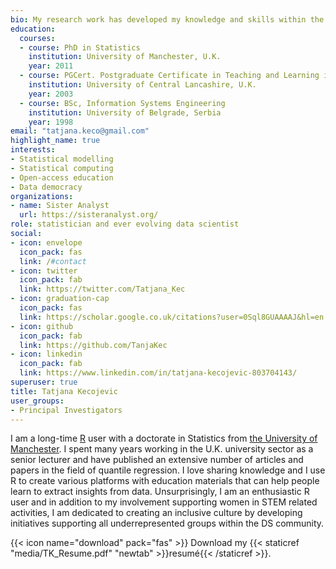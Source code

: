 ```yaml
---
bio: My research work has developed my knowledge and skills within the area of applied statistical modelling. As such, the area of my research enhances the opportunities for cross discipline projects.
education:
  courses:
  - course: PhD in Statistics
    institution: University of Manchester, U.K.
    year: 2011
  - course: PGCert. Postgraduate Certificate in Teaching and Learning in Higher Education
    institution: University of Central Lancashire, U.K.
    year: 2003
  - course: BSc, Information Systems Engineering
    institution: University of Belgrade, Serbia
    year: 1998
email: "tatjana.keco@gmail.com"
highlight_name: true
interests:
- Statistical modelling
- Statistical computing
- Open-access education
- Data democracy
organizations:
- name: Sister Analyst
  url: https://sisteranalyst.org/
role: statistician and ever evolving data scientist
social:
- icon: envelope
  icon_pack: fas
  link: /#contact
- icon: twitter
  icon_pack: fab
  link: https://twitter.com/Tatjana_Kec
- icon: graduation-cap
  icon_pack: fas
  link: https://scholar.google.co.uk/citations?user=0Sql8GUAAAAJ&hl=en
- icon: github
  icon_pack: fab
  link: https://github.com/TanjaKec
- icon: linkedin
  icon_pack: fab
  link: https://www.linkedin.com/in/tatjana-kecojevic-803704143/
superuser: true
title: Tatjana Kecojevic
user_groups:
- Principal Investigators
---
```


I am a long-time [R](https://www.r-project.org) user with a doctorate in Statistics from [the University of Manchester](https://www.manchester.ac.uk). I spent many years working in the U.K. university sector as a senior lecturer and have published an extensive number of articles and papers in the field of quantile regression. 
I love sharing knowledge and I use R to create various platforms with education materials that can help people learn to extract insights from data. Unsurprisingly, I am an enthusiastic R user and in addition to my involvement supporting women in STEM related activities, I am dedicated to creating an inclusive culture by developing initiatives supporting all underrepresented groups within the DS community.

{{< icon name="download" pack="fas" >}} Download my {{< staticref "media/TK_Resume.pdf" "newtab" >}}resumé{{< /staticref >}}.
